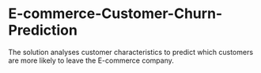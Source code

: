 # E-commerce-Customer-Churn-Prediction
The solution analyses customer characteristics to predict which customers are more likely to leave the E-commerce company.
